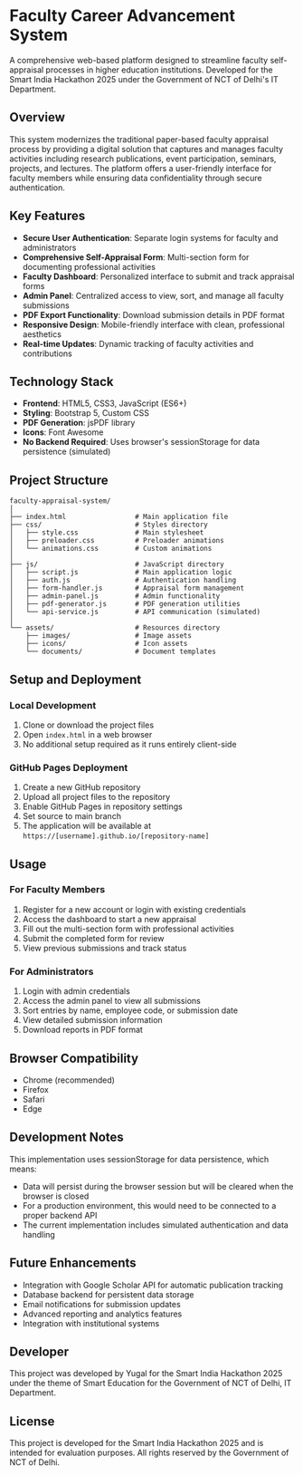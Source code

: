 # Faculty Career Advancement System

A comprehensive web-based platform designed to streamline faculty self-appraisal processes in higher education institutions. Developed for the Smart India Hackathon 2025 under the Government of NCT of Delhi's IT Department.

## Overview

This system modernizes the traditional paper-based faculty appraisal process by providing a digital solution that captures and manages faculty activities including research publications, event participation, seminars, projects, and lectures. The platform offers a user-friendly interface for faculty members while ensuring data confidentiality through secure authentication.

## Key Features

- **Secure User Authentication**: Separate login systems for faculty and administrators
- **Comprehensive Self-Appraisal Form**: Multi-section form for documenting professional activities
- **Faculty Dashboard**: Personalized interface to submit and track appraisal forms
- **Admin Panel**: Centralized access to view, sort, and manage all faculty submissions
- **PDF Export Functionality**: Download submission details in PDF format
- **Responsive Design**: Mobile-friendly interface with clean, professional aesthetics
- **Real-time Updates**: Dynamic tracking of faculty activities and contributions

## Technology Stack

- **Frontend**: HTML5, CSS3, JavaScript (ES6+)
- **Styling**: Bootstrap 5, Custom CSS
- **PDF Generation**: jsPDF library
- **Icons**: Font Awesome
- **No Backend Required**: Uses browser's sessionStorage for data persistence (simulated)

## Project Structure

```
faculty-appraisal-system/
│
├── index.html                 # Main application file
├── css/                       # Styles directory
│   ├── style.css              # Main stylesheet
│   ├── preloader.css          # Preloader animations
│   └── animations.css         # Custom animations
│
├── js/                        # JavaScript directory
│   ├── script.js              # Main application logic
│   ├── auth.js                # Authentication handling
│   ├── form-handler.js        # Appraisal form management
│   ├── admin-panel.js         # Admin functionality
│   ├── pdf-generator.js       # PDF generation utilities
│   └── api-service.js         # API communication (simulated)
│
└── assets/                    # Resources directory
    ├── images/                # Image assets
    ├── icons/                 # Icon assets
    └── documents/             # Document templates
```

## Setup and Deployment

### Local Development
1. Clone or download the project files
2. Open `index.html` in a web browser
3. No additional setup required as it runs entirely client-side

### GitHub Pages Deployment
1. Create a new GitHub repository
2. Upload all project files to the repository
3. Enable GitHub Pages in repository settings
4. Set source to main branch
5. The application will be available at `https://[username].github.io/[repository-name]`

## Usage

### For Faculty Members
1. Register for a new account or login with existing credentials
2. Access the dashboard to start a new appraisal
3. Fill out the multi-section form with professional activities
4. Submit the completed form for review
5. View previous submissions and track status

### For Administrators
1. Login with admin credentials
2. Access the admin panel to view all submissions
3. Sort entries by name, employee code, or submission date
4. View detailed submission information
5. Download reports in PDF format

## Browser Compatibility

- Chrome (recommended)
- Firefox
- Safari
- Edge

## Development Notes

This implementation uses sessionStorage for data persistence, which means:
- Data will persist during the browser session but will be cleared when the browser is closed
- For a production environment, this would need to be connected to a proper backend API
- The current implementation includes simulated authentication and data handling

## Future Enhancements

- Integration with Google Scholar API for automatic publication tracking
- Database backend for persistent data storage
- Email notifications for submission updates
- Advanced reporting and analytics features
- Integration with institutional systems

## Developer

This project was developed by Yugal for the Smart India Hackathon 2025 under the theme of Smart Education for the Government of NCT of Delhi, IT Department.

## License

This project is developed for the Smart India Hackathon 2025 and is intended for evaluation purposes. All rights reserved by the Government of NCT of Delhi.
